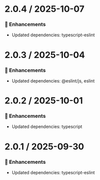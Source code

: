 # 2.0.4 / 2025-10-07

### :tada: Enhancements
- Updated dependencies: typescript-eslint

# 2.0.3 / 2025-10-04

### :tada: Enhancements
- Updated dependencies: @eslint/js, eslint

# 2.0.2 / 2025-10-01

### :tada: Enhancements
- Updated dependencies: typescript

# 2.0.1 / 2025-09-30

### :tada: Enhancements
- Updated dependencies: typescript-eslint

